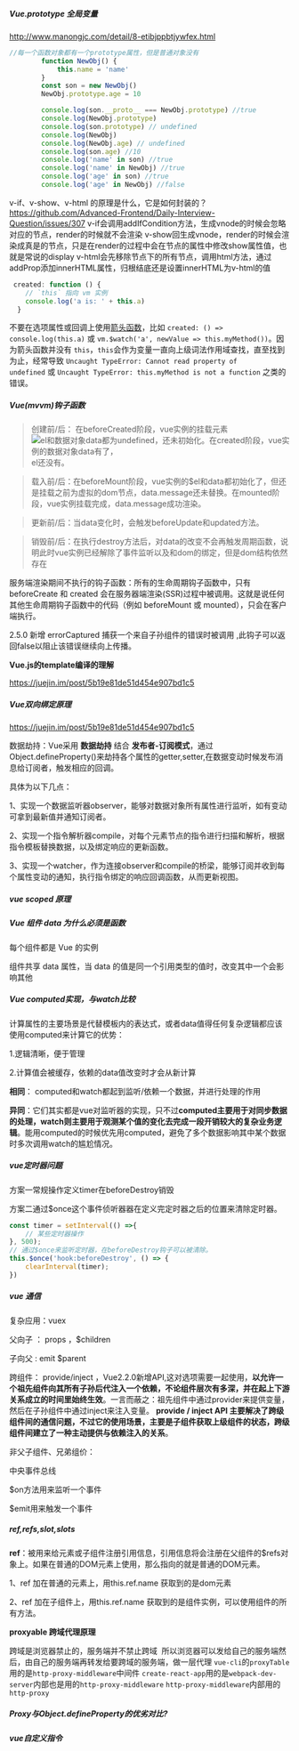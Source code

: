 ##### Vue.prototype 全局变量

<http://www.manongjc.com/detail/8-etibjppbtjywfex.html> 



```js
//每一个函数对象都有一个prototype属性，但是普通对象没有
	    function NewObj() {
            this.name = 'name'
        }
        const son = new NewObj()
        NewObj.prototype.age = 10

        console.log(son.__proto__ === NewObj.prototype) //true 
        console.log(NewObj.prototype)
        console.log(son.prototype) // undefined
        console.log(NewObj)
        console.log(NewObj.age) // undefined
        console.log(son.age) //10
        console.log('name' in son) //true
        console.log('name' in NewObj) //true
	    console.log('age' in son) //true
        console.log('age' in NewObj) //false
```

v-if、v-show、v-html 的原理是什么，它是如何封装的？
https://github.com/Advanced-Frontend/Daily-Interview-Question/issues/307
v-if会调用addIfCondition方法，生成vnode的时候会忽略对应的节点，render的时候就不会渲染
v-show回生成vnode，render的时候会渲染成真是的节点，只是在render的过程中会在节点的属性中修改show属性值，也就是常说的display
v-html会先移除节点下的所有节点，调用html方法，通过addProp添加innerHTML属性，归根结底还是设置innerHTML为v-html的值


```js 
 created: function () {
    // `this` 指向 vm 实例
    console.log('a is: ' + this.a)
  }
```

不要在选项属性或回调上使用[箭头函数](https://developer.mozilla.org/zh-CN/docs/Web/JavaScript/Reference/Functions/Arrow_functions)，比如 `created: () => console.log(this.a)` 或 `vm.$watch('a', newValue => this.myMethod())`。因为箭头函数并没有 `this`，`this`会作为变量一直向上级词法作用域查找，直至找到为止，经常导致 `Uncaught TypeError: Cannot read property of undefined` 或 `Uncaught TypeError: this.myMethod is not a function` 之类的错误。 

##### Vue(mvvm)钩子函数

> 创建前/后： 在beforeCreated阶段，vue实例的挂载元素![el和数据对象data都为undefined，还未初始化。在created阶段，vue实例的数据对象data有了，](https://juejin.im/equation?tex=el%E5%92%8C%E6%95%B0%E6%8D%AE%E5%AF%B9%E8%B1%A1data%E9%83%BD%E4%B8%BAundefined%EF%BC%8C%E8%BF%98%E6%9C%AA%E5%88%9D%E5%A7%8B%E5%8C%96%E3%80%82%E5%9C%A8created%E9%98%B6%E6%AE%B5%EF%BC%8Cvue%E5%AE%9E%E4%BE%8B%E7%9A%84%E6%95%B0%E6%8D%AE%E5%AF%B9%E8%B1%A1data%E6%9C%89%E4%BA%86%EF%BC%8C)el还没有。

> 载入前/后：在beforeMount阶段，vue实例的$el和data都初始化了，但还是挂载之前为虚拟的dom节点，data.message还未替换。在mounted阶段，vue实例挂载完成，data.message成功渲染。

> 更新前/后：当data变化时，会触发beforeUpdate和updated方法。

> 销毁前/后：在执行destroy方法后，对data的改变不会再触发周期函数，说明此时vue实例已经解除了事件监听以及和dom的绑定，但是dom结构依然存在

 

服务端渲染期间不执行的钩子函数：所有的生命周期钩子函数中，只有 beforeCreate 和 created 会在服务器端渲染(SSR)过程中被调用。这就是说任何其他生命周期钩子函数中的代码（例如 beforeMount 或 mounted），只会在客户端执行。 

2.5.0 新增 errorCaptured 捕获一个来自子孙组件的错误时被调用 ,此钩子可以返回false以阻止该错误继续向上传播。 

**Vue.js的template编译的理解** 

<https://juejin.im/post/5b19e81de51d454e907bd1c5> 

##### Vue双向绑定原理

<https://juejin.im/post/5b19e81de51d454e907bd1c5> 

数据劫持：Vue采用 **数据劫持** 结合 **发布者-订阅模式**，通过Object.defineProperty()来劫持各个属性的getter,setter,在数据变动时候发布消息给订阅者，触发相应的回调。

具体为以下几点：

1、实现一个数据监听器observer，能够对数据对象所有属性进行监听，如有变动可拿到最新值并通知订阅者。

2、实现一个指令解析器compile，对每个元素节点的指令进行扫描和解析，根据指令模板替换数据，以及绑定响应的更新函数。

3、实现一个watcher，作为连接observer和compile的桥梁，能够订阅并收到每个属性变动的通知，执行指令绑定的响应回调函数，从而更新视图。

##### vue scoped 原理

##### Vue 组件 data 为什么必须是函数 

每个组件都是 Vue 的实例 

组件共享 data 属性，当 data 的值是同一个引用类型的值时，改变其中一个会影响其他 

##### Vue computed实现，与watch比较

计算属性的主要场景是代替模板内的表达式，或者data值得任何复杂逻辑都应该使用computed来计算它的优势：

1.逻辑清晰，便于管理

2.计算值会被缓存，依赖的data值改变时才会从新计算

**相同**： computed和watch都起到监听/依赖一个数据，并进行处理的作用 

**异同**：它们其实都是vue对监听器的实现，只不过**computed主要用于对同步数据的处理，watch则主要用于观测某个值的变化去完成一段开销较大的复杂业务逻辑**。能用computed的时候优先用computed，避免了多个数据影响其中某个数据时多次调用watch的尴尬情况。

##### vue定时器问题

方案一常规操作定义timer在beforeDestroy销毁

方案二通过$once这个事件侦听器器在定义完定时器之后的位置来清除定时器。 

```js
const timer = setInterval(() =>{                    
    // 某些定时器操作                
}, 500);            
// 通过$once来监听定时器，在beforeDestroy钩子可以被清除。
this.$once('hook:beforeDestroy', () => {            
    clearInterval(timer);                                    
})
```

##### vue 通信

复杂应用：vuex

父向子  ： props   ，$children

子向父   :   emit    $parent

跨组件： provide/inject ，Vue2.2.0新增API,这对选项需要一起使用，**以允许一个祖先组件向其所有子孙后代注入一个依赖，不论组件层次有多深，并在起上下游关系成立的时间里始终生效**。一言而蔽之：祖先组件中通过provider来提供变量，然后在子孙组件中通过inject来注入变量。 **provide / inject API 主要解决了跨级组件间的通信问题，不过它的使用场景，主要是子组件获取上级组件的状态，跨级组件间建立了一种主动提供与依赖注入的关系**。

非父子组件、兄弟组价：

中央事件总线

$on方法用来监听一个事件

$emit用来触发一个事件

##### ref,refs,slot,slots

**ref**：被用来给元素或子组件注册引用信息，引用信息将会注册在父组件的$refs对象上。如果在普通的DOM元素上使用，那么指向的就是普通的DOM元素。 

1、ref 加在普通的元素上，用this.ref.name 获取到的是dom元素 

2、ref 加在子组件上，用this.ref.name 获取到的是组件实例，可以使用组件的所有方法。 

 **proxyable  跨域代理原理**

跨域是浏览器禁止的，服务端并不禁止跨域  所以浏览器可以发给自己的服务端然后，由自己的服务端再转发给要跨域的服务端，做一层代理 `vue-cli`的`proxyTable`用的是`http-proxy-middleware`中间件 `create-react-app`用的是`webpack-dev-server`内部也是用的`http-proxy-middleware` `http-proxy-middleware`内部用的`http-proxy` 

##### Proxy与Object.defineProperty的优劣对比?

##### vue自定义指令

